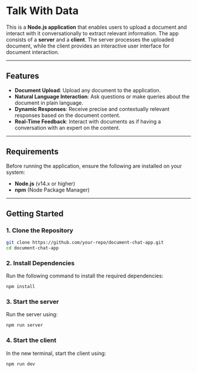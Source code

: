 # Talk With Data

This is a **Node.js application** that enables users to upload a document and interact with it conversationally to extract relevant information. The app consists of a **server** and a **client**. The server processes the uploaded document, while the client provides an interactive user interface for document interaction.

---

## Features

- **Document Upload**: Upload any document to the application.
- **Natural Language Interaction**: Ask questions or make queries about the document in plain language.
- **Dynamic Responses**: Receive precise and contextually relevant responses based on the document content.
- **Real-Time Feedback**: Interact with documents as if having a conversation with an expert on the content.

---

## Requirements

Before running the application, ensure the following are installed on your system:

- **Node.js** (v14.x or higher)
- **npm** (Node Package Manager)

---

## Getting Started

### 1. Clone the Repository

```bash
git clone https://github.com/your-repo/document-chat-app.git
cd document-chat-app
```

### 2. Install Dependencies

Run the following command to install the required dependencies:

```bash
npm install
```

### 3. Start the server

Run the server using:

```bash
npm run server
```

### 4. Start the client

In the new terminal, start the client using:

```bash
npm run dev
```